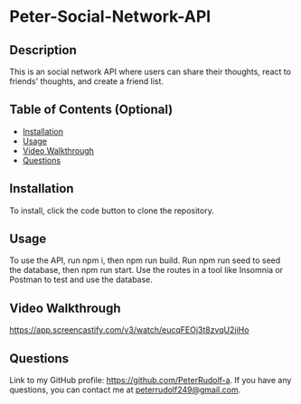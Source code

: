 # Peter-Social-Network-API

## Description

This is an social network API where users can share their thoughts, react to friends' thoughts, and create a friend list.

## Table of Contents (Optional)

- [Installation](#installation)
- [Usage](#usage)
- [Video Walkthrough](#videowalkthrough)
- [Questions](#questions)

## Installation

To install, click the code button to clone the repository.


## Usage
To use the API, run npm i, then npm run build.
Run npm run seed to seed the database, then npm run start.
Use the routes in a tool like Insomnia or Postman to test and use the database.


## Video Walkthrough
https://app.screencastify.com/v3/watch/eucqFEOj3t8zvqU2jiHo 

## Questions

Link to my GitHub profile: https://github.com/PeterRudolf-a. If you have any questions, you can contact me at peterrudolf249@gmail.com.
